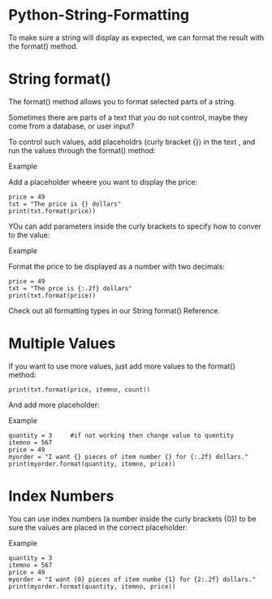 # Python-String-Formatting
To make sure a string will display as expected, we can format the result with the format() method.

# String format()
The format() method allows you to format selected parts of a string.

Sometimes there are parts of a text that you do not control, maybe they come from a database, or user input?

To control such values, add placeholdrs (curly bracket {}) in the text , and run the values through the format() method:

Example 

Add a placeholder wheere you want to display the price:

    price = 49
    txt = "The price is {} dollars"
    print(txt.format(price))

YOu can add parameters inside the curly brackets to specify how to conver to the value:

Example

Format the price to be displayed as a number with two decimals:

    price = 49
    txt = "The prce is {:.2f} dollars"
    print(txt.format(price))

Check out all formatting types in our String format() Reference.    

# Multiple Values
If you want to use more values, just add more values to the format() method:

    print(txt.format(price, itemno, count))

And add more placeholder:    

Example

    quantity = 3     #if not working then change value to quentity
    itemno = 567
    price = 49
    myorder = "I want {} pieces of item number {} for {:.2f} dollars."
    print(myorder.format(quantity, itemno, price))

# Index Numbers
You can use index numbers (a number inside the curly brackets {0}) to be
sure the values are placed in the correct placeholder:

Example

    quantity = 3
    itemno = 567
    price = 49
    myorder = "I want {0} pieces of item numbe {1} for {2:.2f} dollars."
    print(myorder.format(quantity, itemno, price))

    
